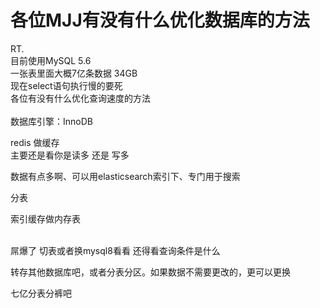 # 各位MJJ有没有什么优化数据库的方法


RT.<br />
目前使用MySQL 5.6<br />
一张表里面大概7亿条数据 34GB<br />
现在select语句执行慢的要死<br />
各位有没有什么优化查询速度的方法<img src="static/image/smiley/yct/022.gif" smilieid="42" border="0" alt="" /> <br />
<br />
数据库引擎：InnoDB

redis 做缓存<br />
主要还是看你是读多 还是 写多 

数据有点多啊、可以用elasticsearch索引下、专门用于搜索

分表

索引缓存做内存表<br />
<br />
<img id="aimg_GWWu9" onclick="zoom(this, this.src, 0, 0, 0)" class="zoom" src="https://imgurl.mxdreamx.com/2020/10/20/TOIMG3555c1020074632N.png" onmouseover="img_onmouseoverfunc(this)" onload="thumbImg(this)" border="0" alt="" />

屌爆了 切表或者换mysql8看看 还得看查询条件是什么

转存其他数据库吧，或者分表分区。如果数据不需要更改的，更可以更换

七亿分表分裤吧
